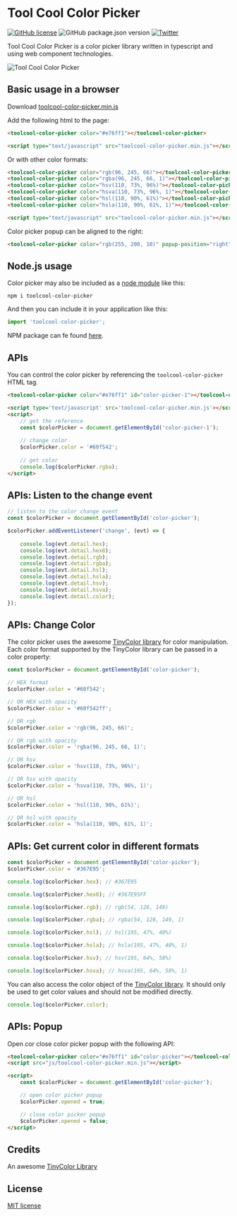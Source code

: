 # Tool Cool Color Picker

[![GitHub license](https://img.shields.io/github/license/toolcool-org/toolcool-color-picker)](https://github.com/toolcool-org/toolcool-color-picker/blob/main/LICENSE) 
![GitHub package.json version](https://img.shields.io/github/package-json/v/toolcool-org/toolcool-color-picker) 
[![Twitter](https://img.shields.io/twitter/url?style=social&url=https%3A%2F%2Fgithub.com%2Ftoolcool-org%2Ftoolcool-color-picker)](https://twitter.com/intent/tweet?text=Wow:&url=https%3A%2F%2Fgithub.com%2Ftoolcool-org%2Ftoolcool-color-picker) 

Tool Cool Color Picker is a color picker library written in typescript and using web component technologies.

![Tool Cool Color Picker](https://github.com/toolcool-org/toolcool-color-picker/blob/main/examples/img/preview/preview-1.png?raw=true)

## Basic usage in a browser

Download [toolcool-color-picker.min.js](https://github.com/toolcool-org/toolcool-color-picker/blob/main/dist/toolcool-color-picker.min.js)

Add the following html to the page:
```html
<toolcool-color-picker color="#e76ff1"></toolcool-color-picker>

<script type="text/javascript" src="toolcool-color-picker.min.js"></script>
```

Or with other color formats:

```html
<toolcool-color-picker color="rgb(96, 245, 66)"></toolcool-color-picker>
<toolcool-color-picker color="rgba(96, 245, 66, 1)"></toolcool-color-picker>
<toolcool-color-picker color="hsv(110, 73%, 96%)"></toolcool-color-picker>
<toolcool-color-picker color="hsva(110, 73%, 96%, 1)"></toolcool-color-picker>
<toolcool-color-picker color="hsl(110, 90%, 61%)"></toolcool-color-picker>
<toolcool-color-picker color="hsla(110, 90%, 61%, 1)"></toolcool-color-picker>

<script type="text/javascript" src="toolcool-color-picker.min.js"></script>
```

Color picker popup can be aligned to the right:

```html
<toolcool-color-picker color="rgb(255, 200, 10)" popup-position="right"></toolcool-color-picker>
```

## Node.js usage

Color picker may also be included as a [node module](https://www.npmjs.com/package/toolcool-color-picker) like this:

`npm i toolcool-color-picker`

And then you can include it in your application like this:

```js
import 'toolcool-color-picker';
```

NPM package can fe found [here](https://www.npmjs.com/package/toolcool-color-picker).

## APIs
You can control the color picker by referencing the `toolcool-color-picker` HTML tag.

```html
<toolcool-color-picker color="#e76ff1" id="color-picker-1"></toolcool-color-picker>

<script type='text/javascript' src='toolcool-color-picker.min.js'></script>
<script>
    // get the reference
    const $colorPicker = document.getElementById('color-picker-1');
    
    // change color
    $colorPicker.color = '#60f542';
    
    // get color
    console.log($colorPicker.rgba);
</script>
```

## APIs: Listen to the change event

```js
// listen to the color change event
const $colorPicker = document.getElementById('color-picker');

$colorPicker.addEventListener('change', (evt) => {
    
    console.log(evt.detail.hex);
    console.log(evt.detail.hex8);
    console.log(evt.detail.rgb);
    console.log(evt.detail.rgba);
    console.log(evt.detail.hsl);
    console.log(evt.detail.hsla);
    console.log(evt.detail.hsv);
    console.log(evt.detail.hsva);
    console.log(evt.detail.color);
});
```

## APIs: Change Color
The color picker uses the awesome [TinyColor library](https://github.com/scttcper/tinycolor) for color manipulation. Each color format supported by the TinyColor library can be passed in a color property:

```js
const $colorPicker = document.getElementById('color-picker');

// HEX format
$colorPicker.color = '#60f542';

// OR HEX with opacity
$colorPicker.color = '#60f542ff';

// OR rgb
$colorPicker.color = 'rgb(96, 245, 66)';

// OR rgb with opacity
$colorPicker.color = 'rgba(96, 245, 66, 1)';

// OR hsv
$colorPicker.color = 'hsv(110, 73%, 96%)';

// OR hsv with opacity
$colorPicker.color = 'hsva(110, 73%, 96%, 1)';

// OR hsl
$colorPicker.color = 'hsl(110, 90%, 61%)';

// OR hsl with opacity
$colorPicker.color = 'hsla(110, 90%, 61%, 1)';
```

## APIs: Get current color in different formats

```js
const $colorPicker = document.getElementById('color-picker');
$colorPicker.color = '#367E95';

console.log($colorPicker.hex); // #367E95

console.log($colorPicker.hex8); // #367E95FF

console.log($colorPicker.rgb); // rgb(54, 126, 149)

console.log($colorPicker.rgba); // rgba(54, 126, 149, 1)

console.log($colorPicker.hsl); // hsl(195, 47%, 40%)

console.log($colorPicker.hsla); // hsla(195, 47%, 40%, 1)

console.log($colorPicker.hsv); // hsv(195, 64%, 58%)

console.log($colorPicker.hsva); // hsva(195, 64%, 58%, 1)
```

You can also access the color object of the [TinyColor library](https://github.com/scttcper/tinycolor). It should only be used to get color values and should not be modified directly.

```js
console.log($colorPicker.color); 
```

## APIs: Popup

Open cor close color picker popup with the following API:

```html
<toolcool-color-picker color="#e76ff1" id="color-picker"></toolcool-color-picker>
<script src="js/toolcool-color-picker.min.js"></script>

<script>
    const $colorPicker = document.getElementById('color-picker');

    // open color picker popup
    $colorPicker.opened = true;

    // close color picker popup
    $colorPicker.opened = false;
</script>
```

## Credits
An awesome [TinyColor Library](https://github.com/scttcper/tinycolor)

## License

[MIT license](https://github.com/toolcool-org/toolcool-color-picker/blob/main/LICENSE)